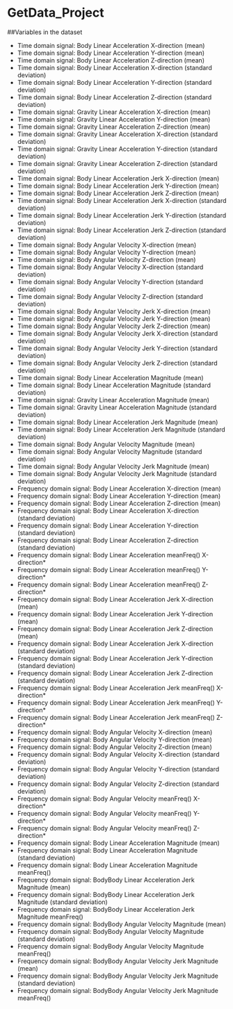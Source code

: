 # GetData_Project



##Variables in the dataset
* Time domain signal: Body Linear Acceleration X-direction (mean)
* Time domain signal: Body Linear Acceleration Y-direction (mean)
* Time domain signal: Body Linear Acceleration Z-direction (mean)
* Time domain signal: Body Linear Acceleration X-direction (standard deviation)
* Time domain signal: Body Linear Acceleration Y-direction (standard deviation)
* Time domain signal: Body Linear Acceleration Z-direction (standard deviation)
* Time domain signal: Gravity Linear Acceleration X-direction (mean)
* Time domain signal: Gravity Linear Acceleration Y-direction (mean)
* Time domain signal: Gravity Linear Acceleration Z-direction (mean)
* Time domain signal: Gravity Linear Acceleration X-direction (standard deviation)
* Time domain signal: Gravity Linear Acceleration Y-direction (standard deviation)
* Time domain signal: Gravity Linear Acceleration Z-direction (standard deviation)
* Time domain signal: Body Linear Acceleration Jerk X-direction (mean)
* Time domain signal: Body Linear Acceleration Jerk Y-direction (mean)
* Time domain signal: Body Linear Acceleration Jerk Z-direction (mean)
* Time domain signal: Body Linear Acceleration Jerk X-direction (standard deviation)
* Time domain signal: Body Linear Acceleration Jerk Y-direction (standard deviation)
* Time domain signal: Body Linear Acceleration Jerk Z-direction (standard deviation)
* Time domain signal: Body Angular Velocity X-direction (mean)
* Time domain signal: Body Angular Velocity Y-direction (mean)
* Time domain signal: Body Angular Velocity Z-direction (mean)
* Time domain signal: Body Angular Velocity X-direction (standard deviation)
* Time domain signal: Body Angular Velocity Y-direction (standard deviation)
* Time domain signal: Body Angular Velocity Z-direction (standard deviation)
* Time domain signal: Body Angular Velocity Jerk X-direction (mean)
* Time domain signal: Body Angular Velocity Jerk Y-direction (mean)
* Time domain signal: Body Angular Velocity Jerk Z-direction (mean)
* Time domain signal: Body Angular Velocity Jerk X-direction (standard deviation)
* Time domain signal: Body Angular Velocity Jerk Y-direction (standard deviation)
* Time domain signal: Body Angular Velocity Jerk Z-direction (standard deviation)
* Time domain signal: Body Linear Acceleration Magnitude (mean)
* Time domain signal: Body Linear Acceleration Magnitude (standard deviation)
* Time domain signal: Gravity Linear Acceleration Magnitude (mean)
* Time domain signal: Gravity Linear Acceleration Magnitude (standard deviation)
* Time domain signal: Body Linear Acceleration Jerk Magnitude (mean)
* Time domain signal: Body Linear Acceleration Jerk Magnitude (standard deviation)
* Time domain signal: Body Angular Velocity Magnitude (mean)
* Time domain signal: Body Angular Velocity Magnitude (standard deviation)
* Time domain signal: Body Angular Velocity Jerk Magnitude (mean)
* Time domain signal: Body Angular Velocity Jerk Magnitude (standard deviation)
* Frequency domain signal: Body Linear Acceleration X-direction (mean)
* Frequency domain signal: Body Linear Acceleration Y-direction (mean)
* Frequency domain signal: Body Linear Acceleration Z-direction (mean)
* Frequency domain signal: Body Linear Acceleration X-direction (standard deviation)
* Frequency domain signal: Body Linear Acceleration Y-direction (standard deviation)
* Frequency domain signal: Body Linear Acceleration Z-direction (standard deviation)
* Frequency domain signal: Body Linear Acceleration  meanFreq() X-direction* 
* Frequency domain signal: Body Linear Acceleration  meanFreq() Y-direction* 
* Frequency domain signal: Body Linear Acceleration  meanFreq() Z-direction* 
* Frequency domain signal: Body Linear Acceleration Jerk X-direction (mean)
* Frequency domain signal: Body Linear Acceleration Jerk Y-direction (mean)
* Frequency domain signal: Body Linear Acceleration Jerk Z-direction (mean)
* Frequency domain signal: Body Linear Acceleration Jerk X-direction (standard deviation)
* Frequency domain signal: Body Linear Acceleration Jerk Y-direction (standard deviation)
* Frequency domain signal: Body Linear Acceleration Jerk Z-direction (standard deviation)
* Frequency domain signal: Body Linear Acceleration Jerk  meanFreq() X-direction* 
* Frequency domain signal: Body Linear Acceleration Jerk  meanFreq() Y-direction* 
* Frequency domain signal: Body Linear Acceleration Jerk  meanFreq() Z-direction* 
* Frequency domain signal: Body Angular Velocity X-direction (mean)
* Frequency domain signal: Body Angular Velocity Y-direction (mean)
* Frequency domain signal: Body Angular Velocity Z-direction (mean)
* Frequency domain signal: Body Angular Velocity X-direction (standard deviation)
* Frequency domain signal: Body Angular Velocity Y-direction (standard deviation)
* Frequency domain signal: Body Angular Velocity Z-direction (standard deviation)
* Frequency domain signal: Body Angular Velocity  meanFreq() X-direction* 
* Frequency domain signal: Body Angular Velocity  meanFreq() Y-direction* 
* Frequency domain signal: Body Angular Velocity  meanFreq() Z-direction* 
* Frequency domain signal: Body Linear Acceleration Magnitude (mean)
* Frequency domain signal: Body Linear Acceleration Magnitude (standard deviation)
* Frequency domain signal: Body Linear Acceleration Magnitude  meanFreq()
* Frequency domain signal: BodyBody Linear Acceleration Jerk Magnitude (mean)
* Frequency domain signal: BodyBody Linear Acceleration Jerk Magnitude (standard deviation)
* Frequency domain signal: BodyBody Linear Acceleration Jerk Magnitude  meanFreq()
* Frequency domain signal: BodyBody Angular Velocity Magnitude (mean)
* Frequency domain signal: BodyBody Angular Velocity Magnitude (standard deviation)
* Frequency domain signal: BodyBody Angular Velocity Magnitude  meanFreq()
* Frequency domain signal: BodyBody Angular Velocity Jerk Magnitude (mean)
* Frequency domain signal: BodyBody Angular Velocity Jerk Magnitude (standard deviation)
* Frequency domain signal: BodyBody Angular Velocity Jerk Magnitude  meanFreq()
